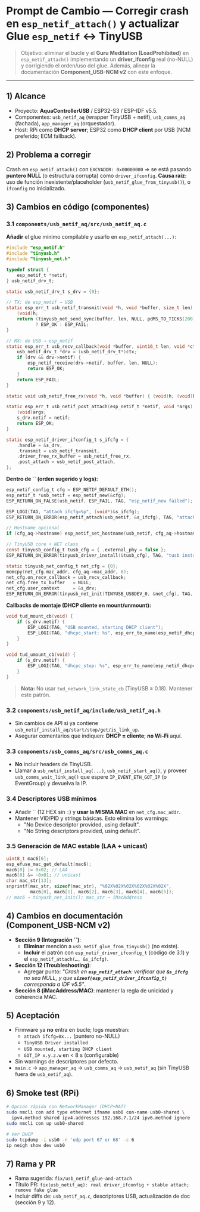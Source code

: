 # Prompt de Cambio — Corregir crash en `esp_netif_attach()` y actualizar Glue `esp_netif` ↔ TinyUSB

> Objetivo: eliminar el bucle y el **Guru Meditation (LoadProhibited)** en `esp_netif_attach()` implementando un **driver\_ifconfig** real (no-NULL) y corrigiendo el orden/uso del glue. Además, alinear la documentación **Component\_USB-NCM v2** con este enfoque.

---

## 1) Alcance

- Proyecto: **AquaControllerUSB** / ESP32-S3 / ESP-IDF v5.5.
- Componentes: `usb_netif_aq` (wrapper TinyUSB + netif), `usb_comms_aq` (fachada), `app_manager_aq` (orquestador).
- Host: RPi como **DHCP server**; ESP32 como **DHCP client** por USB (NCM preferido; ECM fallback).

## 2) Problema a corregir

Crash en `esp_netif_attach()` con `EXCVADDR: 0x00000000` ⇒ se está pasando **puntero NULL** (o estructura corrupta) como `driver_ifconfig`. **Causa raíz:** uso de función inexistente/placeholder (`usb_netif_glue_from_tinyusb()`), o `ifconfig` no inicializado.

## 3) Cambios en código (componentes)

### 3.1 `components/usb_netif_aq/src/usb_netif_aq.c`

**Añadir** el glue mínimo compilable y usarlo en `esp_netif_attach(...)`:

```c
#include "esp_netif.h"
#include "tinyusb.h"
#include "tinyusb_net.h"

typedef struct {
    esp_netif_t *netif;
} usb_netif_drv_t;

static usb_netif_drv_t s_drv = {0};

// TX: de esp_netif → USB
static esp_err_t usb_netif_transmit(void *h, void *buffer, size_t len) {
    (void)h;
    return (tinyusb_net_send_sync(buffer, len, NULL, pdMS_TO_TICKS(200)) == ESP_OK)
           ? ESP_OK : ESP_FAIL;
}

// RX: de USB → esp_netif
static esp_err_t usb_recv_callback(void *buffer, uint16_t len, void *ctx) {
    usb_netif_drv_t *drv = (usb_netif_drv_t*)ctx;
    if (drv && drv->netif) {
        esp_netif_receive(drv->netif, buffer, len, NULL);
        return ESP_OK;
    }
    return ESP_FAIL;
}

static void usb_netif_free_rx(void *h, void *buffer) { (void)h; (void)buffer; }

static esp_err_t usb_netif_post_attach(esp_netif_t *netif, void *args) {
    (void)args;
    s_drv.netif = netif;
    return ESP_OK;
}

static esp_netif_driver_ifconfig_t s_ifcfg = {
    .handle = &s_drv,
    .transmit = usb_netif_transmit,
    .driver_free_rx_buffer = usb_netif_free_rx,
    .post_attach = usb_netif_post_attach,
};
```

**Dentro de **``** (orden sugerido y logs):**

```c
esp_netif_config_t cfg = ESP_NETIF_DEFAULT_ETH();
esp_netif_t *usb_netif = esp_netif_new(&cfg);
ESP_RETURN_ON_FALSE(usb_netif, ESP_FAIL, TAG, "esp_netif_new failed");

ESP_LOGI(TAG, "attach ifcfg=%p", (void*)&s_ifcfg);
ESP_RETURN_ON_ERROR(esp_netif_attach(usb_netif, &s_ifcfg), TAG, "attach failed");

// Hostname opcional
if (cfg_aq->hostname) esp_netif_set_hostname(usb_netif, cfg_aq->hostname);

// TinyUSB core + NET class
const tinyusb_config_t tusb_cfg = { .external_phy = false };
ESP_RETURN_ON_ERROR(tinyusb_driver_install(&tusb_cfg), TAG, "tusb install failed");

static tinyusb_net_config_t net_cfg = {0};
memcpy(net_cfg.mac_addr, cfg_aq->mac_addr, 6);
net_cfg.on_recv_callback = usb_recv_callback;
net_cfg.free_tx_buffer   = NULL;
net_cfg.user_context     = &s_drv;
ESP_RETURN_ON_ERROR(tinyusb_net_init(TINYUSB_USBDEV_0, &net_cfg), TAG, "net init failed");
```

**Callbacks de montaje (DHCP cliente en mount/unmount):**

```c
void tud_mount_cb(void) {
    if (s_drv.netif) {
        ESP_LOGI(TAG, "USB mounted, starting DHCP client");
        ESP_LOGI(TAG, "dhcpc_start: %s", esp_err_to_name(esp_netif_dhcpc_start(s_drv.netif)));
    }
}

void tud_umount_cb(void) {
    if (s_drv.netif) {
        ESP_LOGI(TAG, "dhcpc_stop: %s", esp_err_to_name(esp_netif_dhcpc_stop(s_drv.netif)));
    }
}
```

> **Nota:** No usar `tud_network_link_state_cb` (TinyUSB ≥ 0.18). Mantener este patrón.

### 3.2 `components/usb_netif_aq/include/usb_netif_aq.h`

- Sin cambios de API si ya contiene `usb_netif_install_aq/start/stop/get/is_link_up`.
- Asegurar comentarios que indiquen: **DHCP = cliente**; **no Wi‑Fi** aquí.

### 3.3 `components/usb_comms_aq/src/usb_comms_aq.c`

- **No** incluir headers de TinyUSB.
- Llamar a `usb_netif_install_aq(...)`, `usb_netif_start_aq()`, y proveer `usb_comms_wait_link_aq()` que espere `IP_EVENT_ETH_GOT_IP` (o EventGroup) y devuelva la IP.

### 3.4 Descriptores USB mínimos

- Añadir `` (12 HEX sin `:`) y **usar la MISMA MAC** en `net_cfg.mac_addr`.
- Mantener VID/PID y strings básicas. Esto elimina los warnings:
  - "No Device descriptor provided, using default".
  - "No String descriptors provided, using default".

### 3.5 Generación de MAC estable (LAA + unicast)

```c
uint8_t mac6[6];
esp_efuse_mac_get_default(mac6);
mac6[0] |= 0x02; // LAA
mac6[0] &= ~0x01; // unicast
char mac_str[13];
snprintf(mac_str, sizeof(mac_str), "%02X%02X%02X%02X%02X%02X",
         mac6[0], mac6[1], mac6[2], mac6[3], mac6[4], mac6[5]);
// mac6 → tinyusb_net_init(); mac_str → iMacAddress
```

## 4) Cambios en documentación (Component\_USB-NCM v2)

- **Sección 9 (Integración **``**)**:
  - **Eliminar** mención a `usb_netif_glue_from_tinyusb()` (no existe).
  - **Incluir** el patrón con `esp_netif_driver_ifconfig_t` (código de 3.1) y el `esp_netif_attach(…, &s_ifcfg)`.
- **Sección 12 (Troubleshooting)**:
  - Agregar punto: *"Crash en **`esp_netif_attach`**: verificar que **`&s_ifcfg`** no sea NULL, y que **`sizeof(esp_netif_driver_ifconfig_t)`** corresponda a IDF v5.5"*.
- **Sección 8 (iMacAddress/MAC)**: mantener la regla de unicidad y coherencia MAC.

## 5) Aceptación

- Firmware ya **no** entra en bucle; logs muestran:
  - `attach ifcfg=0x...` (puntero no-NULL)
  - `TinyUSB Driver installed`
  - `USB mounted, starting DHCP client`
  - `GOT_IP x.y.z.w` en < 8 s (configurable)
- Sin warnings de descriptores por defecto.
- `main.c` → `app_manager_aq` → `usb_comms_aq` → `usb_netif_aq` (sin TinyUSB fuera de `usb_netif_aq`).

## 6) Smoke test (RPi)

```bash
# Opción rápida con NetworkManager (DHCP+NAT)
sudo nmcli con add type ethernet ifname usb0 con-name usb0-shared \
  ipv4.method shared ipv4.addresses 192.168.7.1/24 ipv6.method ignore
sudo nmcli con up usb0-shared

# Ver DHCP
sudo tcpdump -i usb0 -n 'udp port 67 or 68' -c 6
ip neigh show dev usb0
```

## 7) Rama y PR

- Rama sugerida: `fix/usb_netif_glue-and-attach`
- Título PR: `fix(usb_netif_aq): real driver_ifconfig + stable attach; remove fake glue`
- Incluir diffs de: `usb_netif_aq.c`, descriptores USB, actualización de doc (sección 9 y 12).

